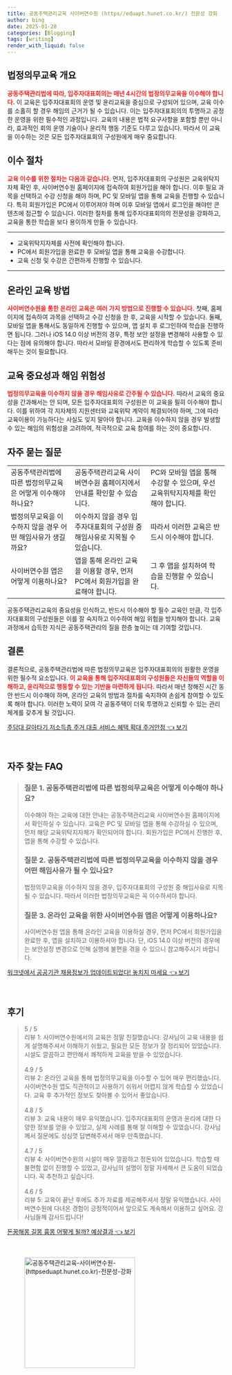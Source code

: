 ```yaml
---
title: 공동주택관리교육 사이버연수원 (https//eduapt.hunet.co.kr/) 전문성 강화
author: bing
date: 2025-01-28
categories: [Blogging]
tags: [writing]
render_with_liquid: false
---
```



<h2 id='법정의무교육 개요'>법정의무교육 개요</h2>

<p><b><span style="color: #ee2323;">공동주택관리법에 따라, 입주자대표회의는 매년 4시간의 법정의무교육을 이수해야 합니다.</span></b> 이 교육은 입주자대표회의 운영 및 윤리교육을 중심으로 구성되어 있으며, 교육 이수를 소홀히 할 경우 해임의 근거가 될 수 있습니다. 이는 입주자대표회의의 투명하고 공정한 운영을 위한 필수적인 과정입니다. 교육의 내용은 법적 요구사항을 포함할 뿐만 아니라, 효과적인 회의 운영 기술이나 윤리적 행동 기준도 다루고 있습니다. 따라서 이 교육을 이수하는 것은 모든 입주자대표회의 구성원에게 매우 중요합니다.</p>

<h2 id='이수 절차'>이수 절차</h2>

<p><b><span style="color: #ee2323;">교육 이수를 위한 절차는 다음과 같습니다.</span></b> 먼저, 입주자대표회의 구성원은 교육위탁지자체 확인 후, 사이버연수원 홈페이지에 접속하여 회원가입을 해야 합니다. 이후 필요 과목을 선택하고 수강 신청을 해야 하며, PC 및 모바일 앱을 통해 교육을 진행할 수 있습니다. 특히 회원가입은 PC에서 이루어져야 하며 이후 모바일 앱에서 로그인을 해야만 콘텐츠에 접근할 수 있습니다. 이러한 절차를 통해 입주자대표회의의 전문성을 강화하고, 교육을 통한 학습을 보다 용이하게 만들 수 있습니다.</p>

<hr />

<ul>
    <li>교육위탁지자체를 사전에 확인해야 합니다.</li>
    <li>PC에서 회원가입을 완료한 후 모바일 앱을 통해 교육을 수강합니다.</li>
    <li>교육 신청 및 수강은 간편하게 진행할 수 있습니다.</li>
</ul>

<hr />

<h2 id='온라인 교육 방법'>온라인 교육 방법</h2>

<p><b><span style="color: #ee2323;">사이버연수원을 통한 온라인 교육은 여러 가지 방법으로 진행할 수 있습니다.</span></b> 첫째, 홈페이지에 접속하여 과목을 선택하고 수강 신청을 한 후, 교육을 시작할 수 있습니다. 둘째, 모바일 앱을 통해서도 동일하게 진행할 수 있으며, 앱 설치 후 로그인하여 학습을 진행하면 됩니다. 그러나 iOS 14.0 이상 버전의 경우, 특정 보안 설정을 변경해야 사용할 수 있다는 점에 유의해야 합니다. 따라서 모바일 환경에서도 편리하게 학습할 수 있도록 준비해두는 것이 필요합니다.</p>

<h2 id='교육 중요성과 해임 위험성'>교육 중요성과 해임 위험성</h2>

<p><b><span style="color: #ee2323;">법정의무교육을 이수하지 않을 경우 해임사유로 간주될 수 있습니다.</span></b> 따라서 교육의 중요성을 간과해서는 안 되며, 모든 입주자대표회의 구성원은 이 교육을 필히 이수해야 합니다. 이를 위하여 각 지자체의 지원센터와 교육위탁 계약이 체결되어야 하며, 그에 따라 교육이용이 가능하다는 사실도 잊지 말아야 합니다. 교육을 이수하지 않을 경우 발생할 수 있는 해임의 위험성을 고려하여, 적극적으로 교육 참여를 하는 것이 중요합니다.</p>

<h2 id='자주 묻는 질문'>자주 묻는 질문</h2>

<table>
    <tr>
        <td>공동주택관리법에 따른 법정의무교육은 어떻게 이수해야 하나요?</td>
        <td>공동주택관리교육 사이버연수원 홈페이지에서 안내를 확인할 수 있습니다.</td>
        <td>PC와 모바일 앱을 통해 수강할 수 있으며, 우선 교육위탁지자체를 확인해야 합니다.</td>
    </tr>
    <tr>
        <td>법정의무교육을 이수하지 않을 경우 어떤 해임사유가 생길까요?</td>
        <td>이수하지 않을 경우 입주자대표회의 구성원 중 해임사유로 지목될 수 있습니다.</td>
        <td>따라서 이러한 교육은 반드시 이수해야 합니다.</td>
    </tr>
    <tr>
        <td>사이버연수원 앱은 어떻게 이용하나요?</td>
        <td>앱을 통해 온라인 교육을 이용할 경우, 먼저 PC에서 회원가입을 완료해야 합니다.</td>
        <td>그 후 앱을 설치하여 학습을 진행할 수 있습니다.</td>
    </tr>
</table>

<p>공동주택관리교육의 중요성을 인식하고, 반드시 이수해야 할 필수 교육인 만큼, 각 입주자대표회의 구성원들은 이를 잘 숙지하고 이수하여 해임 위험을 방지해야 합니다. 교육 과정에서 습득한 지식은 공동주택관리의 질을 한층 높이는 데 기여할 것입니다.</p>

<h2 id='결론'>결론</h2>

<p>결론적으로, 공동주택관리법에 따른 법정의무교육은 입주자대표회의의 원활한 운영을 위한 필수적 요소입니다. <b><span style="color: #ee2323;">이 교육을 통해 입주자대표회의 구성원들은 자신들의 역할을 이해하고, 윤리적으로 행동할 수 있는 기반을 마련하게 됩니다.</span></b> 따라서 매년 정해진 시간 동안 반드시 이수해야 하며, 온라인 교육의 방법과 절차를 숙지하여 손쉽게 참여할 수 있도록 해야 합니다. 이러한 노력이 모여 각 공동주택이 더욱 투명하고 신뢰할 수 있는 관리체계를 갖추게 될 것입니다.</p>


<p><a class="click-button" title="주담대 갈아타기 저소득층 주거 대출 서비스 혜택 확대 주거안정" href="https://aptwhite.github.io/posts/%EC%A3%BC%EB%8B%B4%EB%8C%80-%EA%B0%88%EC%95%84%ED%83%80%EA%B8%B0-%EC%A0%80%EC%86%8C%EB%93%9D%EC%B8%B5-%EC%A3%BC%EA%B1%B0-%EB%8C%80%EC%B6%9C-%EC%84%9C%EB%B9%84%EC%8A%A4-%ED%98%9C%ED%83%9D-%ED%99%95%EB%8C%80-%EC%A3%BC%EA%B1%B0%EC%95%88%EC%A0%95/" rel="dofollow">주담대 갈아타기 저소득층 주거 대출 서비스 혜택 확대 주거안정 👈 보기</a></p><br>
<h2 id='자주_찾는_FAQ'>자주 찾는 FAQ</h2>
<div itemscope="" itemtype="https://schema.org/FAQPage"> 
<blockquote> 
<div itemscope="" itemprop="mainEntity" itemtype="https://schema.org/Question"> 
<h3 itemprop="name">질문 1. 공동주택관리법에 따른 법정의무교육은 어떻게 이수해야 하나요?</h3> 
<div itemscope="" itemprop="acceptedAnswer" itemtype="https://schema.org/Answer"> 
<span itemprop="text"> 
<p>이수해야 하는 교육에 대한 안내는 공동주택관리교육 사이버연수원 홈페이지에서 확인하실 수 있습니다. 교육은 PC 및 모바일 앱을 통해 수강하실 수 있으며, 먼저 해당 교육위탁지자체가 확인되어야 합니다. 회원가입은 PC에서 진행한 후, 앱을 통해 수강할 수 있습니다.</p> 
</span> 
</div> 
</div> 

<div itemscope="" itemprop="mainEntity" itemtype="https://schema.org/Question"> 
<h3 itemprop="name">질문 2. 공동주택관리법에 따른 법정의무교육을 이수하지 않을 경우 어떤 해임사유가 될 수 있나요?</h3> 
<div itemscope="" itemprop="acceptedAnswer" itemtype="https://schema.org/Answer"> 
<span itemprop="text"> 
<p>법정의무교육을 이수하지 않을 경우, 입주자대표회의 구성원 중 해임사유로 지목될 수 있습니다. 따라서 이러한 법정의무교육은 꼭 이수하셔야 합니다.</p> 
</span> 
</div> 
</div> 

<div itemscope="" itemprop="mainEntity" itemtype="https://schema.org/Question"> 
<h3 itemprop="name">질문 3. 온라인 교육을 위한 사이버연수원 앱은 어떻게 이용하나요?</h3> 
<div itemscope="" itemprop="acceptedAnswer" itemtype="https://schema.org/Answer"> 
<span itemprop="text"> 
<p>사이버연수원 앱을 통해 온라인 교육을 이용하실 경우, 먼저 PC에서 회원가입을 완료한 후, 앱을 설치하고 이용하셔야 합니다. 단, iOS 14.0 이상 버전의 경우에는 보안설정 변경으로 인해 실행에 불편을 겪을 수 있으니 참고해주시기 바랍니다.</p> 
</span> 
</div> 
</div> 
</blockquote> 
</div>
<p><a class="click-button" title="워크넷에서 공공기관 채용정보가 업데이트되었다! 놓치지 마세요" href="https://aptwhite.github.io/posts/%EC%9B%8C%ED%81%AC%EB%84%B7%EC%97%90%EC%84%9C-%EA%B3%B5%EA%B3%B5%EA%B8%B0%EA%B4%80-%EC%B1%84%EC%9A%A9%EC%A0%95%EB%B3%B4%EA%B0%80-%EC%97%85%EB%8D%B0%EC%9D%B4%ED%8A%B8%EB%90%98%EC%97%88%EB%8B%A4!-%EB%86%93%EC%B9%98%EC%A7%80-%EB%A7%88%EC%84%B8%EC%9A%94/" rel="dofollow">워크넷에서 공공기관 채용정보가 업데이트되었다! 놓치지 마세요 👈 보기</a></p><br>
<h2 id='후기'>후기</h2>
<div itemscope itemtype="https://schema.org/Product">
  <blockquote>
  <div itemprop="review" itemscope itemtype="https://schema.org/Review">
      <div itemprop="reviewRating" itemscope itemtype="https://schema.org/Rating"> <span itemprop="ratingValue">5</span> / <span itemprop="bestRating">5</span> </div>
      <span itemprop="reviewBody">리뷰 1: 사이버연수원에서의 교육은 정말 친절했습니다. 강사님이 교육 내용을 쉽게 설명해주셔서 이해하기 쉬웠고, 필요한 모든 정보가 잘 정리되어 있었습니다. 시설도 깔끔하고 편안해서 쾌적하게 교육을 받을 수 있었습니다.</span>
  </div>
  <br>
  <div itemprop="review" itemscope itemtype="https://schema.org/Review">
      <div itemprop="reviewRating" itemscope itemtype="https://schema.org/Rating"> <span itemprop="ratingValue">4.9</span> / <span itemprop="bestRating">5</span> </div>
      <span itemprop="reviewBody">리뷰 2: 온라인 교육을 통해 법정의무교육을 이수할 수 있어 매우 편리했습니다. 사이버연수원 앱도 직관적이고 사용하기 쉬워서 어렵지 않게 학습할 수 있었습니다. 교육 후 추가적인 정보도 찾아볼 수 있어서 좋았습니다.</span>
  </div>
  <br>
  <div itemprop="review" itemscope itemtype="https://schema.org/Review">
      <div itemprop="reviewRating" itemscope itemtype="https://schema.org/Rating"> <span itemprop="ratingValue">4.8</span> / <span itemprop="bestRating">5</span> </div>
      <span itemprop="reviewBody">리뷰 3: 교육 내용이 매우 유익했습니다. 입주자대표회의 운영과 윤리에 대한 다양한 정보를 얻을 수 있었고, 실제 사례를 통해 잘 이해할 수 있었습니다. 강사님께서 질문에도 성심껏 답변해주셔서 매우 만족했습니다.</span>
  </div>
  <br>
  <div itemprop="review" itemscope itemtype="https://schema.org/Review">
      <div itemprop="reviewRating" itemscope itemtype="https://schema.org/Rating"> <span itemprop="ratingValue">4.7</span> / <span itemprop="bestRating">5</span> </div>
      <span itemprop="reviewBody">리뷰 4: 사이버연수원의 시설이 매우 깔끔하고 정돈되어 있었습니다. 학습할 때 불편함 없이 진행할 수 있었고, 강사님의 설명이 정말 자세해서 큰 도움이 되었습니다. 꼭 추천하고 싶습니다.</span>
  </div>
  <br>
  <div itemprop="review" itemscope itemtype="https://schema.org/Review">
      <div itemprop="reviewRating" itemscope itemtype="https://schema.org/Rating"> <span itemprop="ratingValue">4.6</span> / <span itemprop="bestRating">5</span> </div>
      <span itemprop="reviewBody">리뷰 5: 교육이 끝난 후에도 추가 자료를 제공해주셔서 정말 유익했습니다. 사이버연수원에 다녀온 경험이 긍정적이어서 앞으로도 계속해서 이용하고 싶어요. 강사님들께 감사드립니다!</span>
  </div>
  </blockquote>
</div>
<p><a class="click-button" title="돈꿈해몽 길몽 흉몽 어떻게 될까? 예상결과" href="https://aptwhite.github.io/posts/%EB%8F%88%EA%BF%88%ED%95%B4%EB%AA%BD-%EA%B8%B8%EB%AA%BD-%ED%9D%89%EB%AA%BD-%EC%96%B4%EB%96%BB%EA%B2%8C-%EB%90%A0%EA%B9%8C-%EC%98%88%EC%83%81%EA%B2%B0%EA%B3%BC/" rel="dofollow">돈꿈해몽 길몽 흉몽 어떻게 될까? 예상결과 👈 보기</a></p><br>
<figure class="image"><img src="https://aptwhite.github.io/assets/img/thumbnail/공동주택관리교육-사이버연수원-(httpseduapt.hunet.co.kr)-전문성-강화.webp" alt="공동주택관리교육-사이버연수원-(httpseduapt.hunet.co.kr)-전문성-강화" width="256" height="256"></figure>